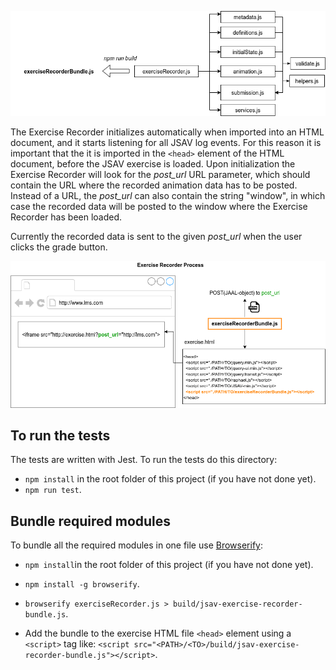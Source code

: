 ![](./Exercise_Recorder_modules.png)

The  Exercise Recorder initializes automatically when imported into an HTML document, and it starts listening for all JSAV log events. For this reason it is important that the it is imported in the `<head>` element of the HTML document, before the JSAV exercise is loaded. Upon initialization the Exercise Recorder will look for the *post\_url* URL parameter, which should contain the URL where the recorded animation data has to be posted.
Instead of a URL, the *post\_url* can also contain the string "window", in which case the recorded data will be posted to the window where the  Exercise Recorder has been loaded.

Currently the recorded data is sent to the given *post_url* when the user clicks the grade button.

![](./Exercise_Recorder_process.png)

## To run the tests
The tests are written with Jest. To run the tests do this directory:

- `npm install` in the root folder of this project (if you have not done yet).
- `npm run test`.




## Bundle required modules
To bundle all the required modules in one file use [Browserify](http://browserify.org/):
- `npm install`in the root folder of this project (if you have not done yet).
- `npm install -g browserify`.
- `browserify exerciseRecorder.js > build/jsav-exercise-recorder-bundle.js`.

- Add the bundle to the exercise HTML file `<head>` element using a `<script>` tag like:
`<script src="<PATH>/<TO>/build/jsav-exercise-recorder-bundle.js"></script>`.
